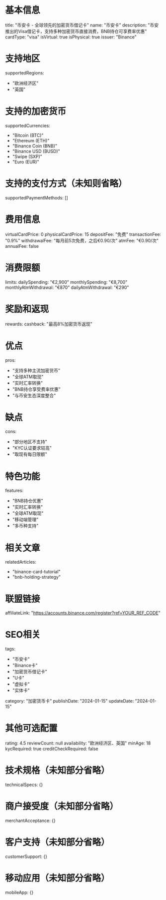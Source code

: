 # 基本信息
title: "币安卡 - 全球领先的加密货币借记卡"
name: "币安卡"
description: "币安推出的Visa借记卡，支持多种加密货币直接消费，BNB持仓可享费率优惠"
cardType: "visa"
isVirtual: true
isPhysical: true
issuer: "Binance"

# 支持地区
supportedRegions:
  - "欧洲经济区"
  - "英国"

# 支持的加密货币
supportedCurrencies:
  - "Bitcoin (BTC)"
  - "Ethereum (ETH)"
  - "Binance Coin (BNB)"
  - "Binance USD (BUSD)"
  - "Swipe (SXP)"
  - "Euro (EUR)"

# 支持的支付方式（未知则省略）
supportedPaymentMethods: []

# 费用信息
virtualCardPrice: 0
physicalCardPrice: 15
depositFee: "免费"
transactionFee: "0.9%"
withdrawalFee: "每月前5次免费，之后€0.90/次"
atmFee: "€0.90/次"
annualFee: false

# 消费限额
limits:
  dailySpending: "€2,900"
  monthlySpending: "€8,700"
  monthlyAtmWithdrawal: "€870"
  dailyAtmWithdrawal: "€290"

# 奖励和返现
rewards:
  cashback: "最高8%加密货币返现"

# 优点
pros:
  - "支持多种主流加密货币"
  - "全球ATM取现"
  - "实时汇率转换"
  - "BNB持仓享受费率优惠"
  - "与币安生态深度整合"

# 缺点
cons:
  - "部分地区不支持"
  - "KYC认证要求较高"
  - "取现有每日限额"

# 特色功能
features:
  - "BNB持仓优惠"
  - "实时汇率转换"
  - "全球ATM取现"
  - "移动端管理"
  - "多币种支持"

# 相关文章
relatedArticles:
  - "binance-card-tutorial"
  - "bnb-holding-strategy"

# 联盟链接
affiliateLink: "https://accounts.binance.com/register?ref=YOUR_REF_CODE"

# SEO相关
tags:
  - "币安卡"
  - "Binance卡"
  - "加密货币借记卡"
  - "U卡"
  - "虚拟卡"
  - "实体卡"

category: "加密货币卡"
publishDate: "2024-01-15"
updateDate: "2024-01-15"

# 其他可选配置
rating: 4.5
reviewCount: null
availability: "欧洲经济区、英国"
minAge: 18
kycRequired: true
creditCheckRequired: false

# 技术规格（未知部分省略）
technicalSpecs: {}

# 商户接受度（未知部分省略）
merchantAcceptance: {}

# 客户支持（未知部分省略）
customerSupport: {}

# 移动应用（未知部分省略）
mobileApp: {}
